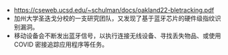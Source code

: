- https://cseweb.ucsd.edu/~schulman/docs/oakland22-bletracking.pdf
- 加州大学圣迭戈分校的一支研究团队，又发现了基于蓝牙芯片的硬件级指纹识别漏洞。
- 移动设备会不断发出蓝牙信号，以执行连接无线设备、寻找丢失物品、或使用 COVID 密接追踪应用程序等任务。